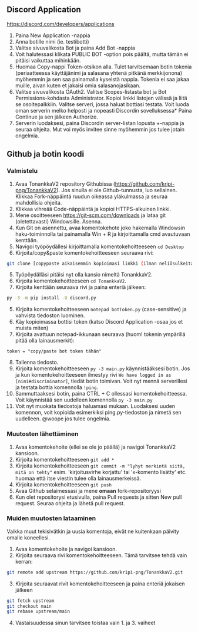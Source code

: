 ## Discord Application

https://discord.com/developers/applications
1. Paina New Application -nappia
2. Anna botille nimi (ie. testibotti)
3. Valitse sivuvalikosta Bot ja paina Add Bot -nappia
4. Voit halutessasi klikata PUBLIC BOT -option pois päältä, mutta tämän ei pitäisi vaikuttaa mihinkään.
5. Huomaa Copy-nappi Token-otsikon alla. Tulet tarvitsemaan botin tokenia (periaatteessa käyttäjänimi ja salasana yhtenä pitkänä merkkijonona) myöhemmin ja sen saa painamalla kyseistä nappia. Tokenia ei saa jakaa muille, aivan kuten et jakaisi omia salasanojasikaan.
6. Valitse sivuvalikosta OAuth2. Valitse Scopes-listasta bot ja Bot Permissions-kohdasta Administrator. Kopioi linkki listojen välissä ja liitä se osoitepalkkiin. Valitse serveri, jossa haluat bottiasi testata. Voit luoda oman serverin melko helposti ja nopeasti Discordin sovelluksessa* Paina Continue ja sen jälkeen Authorize.
7. Serverin luodaksesi, paina Discordin server-listan lopusta +-nappia ja seuraa ohjeita. Mut voi myös invitee sinne myöhemmin jos tulee jotain ongelmia.

## Github ja botin koodi
### Valmistelu
1. Avaa TonankkaV2 repository Githubissa (https://github.com/kripi-png/TonankkaV2). Jos sinulla ei ole Github-tunnusta, luo sellainen. Klikkaa Fork-näppäintä ruudun oikeassa yläkulmassa ja seuraa mahdollisia ohjeita.
2. Klikkaa vihreää Code-näppäintä ja kopioi HTTPS-alkuinen linkki.
3. Mene osoitteeseen https://git-scm.com/downloads ja lataa git (oletettavasti) Windowsille. Asenna.
4. Kun Git on asennettu, avaa komentokehote joko hakemalla Windowsin haku-toiminnolla tai painamalla Win + R ja kirjoittamalla cmd avautuvaan kenttään.
5. Navigoi työpöydällesi kirjoittamalla komentokehoitteeseen ```cd Desktop```
6. Kirjoita/copy&paste komentokehoitteeseen seuraava rivi:
```bash
git clone [copypaste aikaisemmin kopioimasi linkki (ilman neliösulkeita)]
```
5. Työpöydälläsi pitäisi nyt olla kansio nimeltä TonankkaV2.
6. Kirjoita komentokehoitteeseen ```cd TonankkaV2```.
4. Kirjoita kenttään seuraava rivi ja paina enteriä jälkeen:
```bash
py -3 -m pip install -U discord.py
```
5. Kirjoita komentokehoitteeseen ```notepad botToken.py``` (case-sensitive) ja vahvista tiedoston luominen.
6. Käy kopioimassa bottisi token (katso Discord Application -osaa jos et muista miten)
7. Kirjoita avattuun notepad-ikkunaan seuraava (huom! tokenin ympärillä pitää olla lainausmerkit):
```
token = "copy/paste bot token tähän"
```
8. Tallenna tiedosto.
9. Kirjoita komentokehoitteeseen ```py -3 main.py``` käynnistääksesi botin. Jos ja kun komentokehoitteeseen ilmestyy rivi ```We have logged in as [nimi#discriminator]```, tiedät botin toimivan. Voit nyt mennä serverillesi ja testata bottia komennolla ```!ping```.
10. Sammuttaaksesi botin, paina CTRL + C ollessasi komentokehoitteessa. Voit käynnistää sen uudelleen komennolla ```py -3 main.py```
11. Voit nyt muokata tiedostoja haluamasi mukaan. Luodaksesi uuden komennon, voit kopioida esimerkiksi ping.py-tiedoston ja nimetä sen uudelleen. @woope jos tulee ongelmia.
### Muutosten lähettäminen
1. Avaa komentokehoite (ellei se ole jo päällä) ja navigoi TonankkaV2 kansioon.
2. Kirjoita komentokehoitteeseen ```git add *```
3. Kirjoita komentokehoitteeseen ```git commit -m "lyhyt merkintä siitä, mitä on tehty"```
esim. 'kirjoitusvirhe korjattu' tai 'x-komento lisätty' etc. huomaa että itse viestin tulee olla lainausmerkeissä.
4. Kirjoita komentokehoitteeseen ```git push```
5. Avaa Github selaimessasi ja mene **omaan** fork-repositoryysi
6. Kun olet repositorysi etusivulla, paina Pull requests ja sitten New pull request. Seuraa ohjeita ja lähetä pull request.
### Muiden muutosten lataaminen
Vaikka muut tekisivätkin ja uusia komentoja, eivät ne kuitenkaan päivity omalle koneellesi.
1. Avaa komentokehoite ja navigoi kansioon.
2. Kirjoita seuraava rivi komentokehoitteeseen. Tämä tarvitsee tehdä vain kerran:
```bash
git remote add upstream https://github.com/kripi-png/TonankkaV2.git
```
3. Kirjoita seuraavat rivit komentokehoitteeseen ja paina enteriä jokaisen jälkeen
```bash
git fetch upstream
git checkout main
git rebase upstream/main
```
4. Vastaisuudessa sinun tarvitsee toistaa vain 1. ja 3. vaiheet
